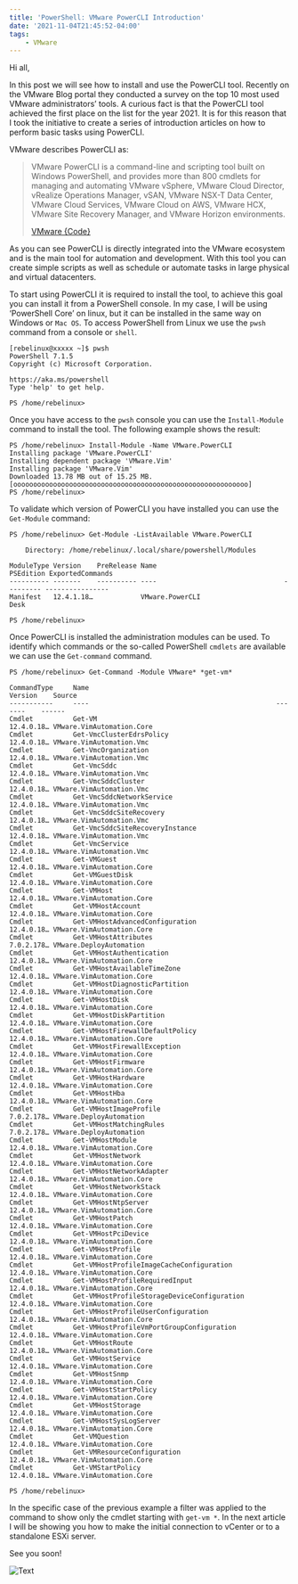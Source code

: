```yaml
---
title: 'PowerShell: VMware PowerCLI Introduction'
date: '2021-11-04T21:45:52-04:00'
tags:
    - VMware
---
```


Hi all,

In this post we will see how to install and use the PowerCLI tool. Recently on the VMware Blog portal they conducted a survey on the top 10 most used VMware administrators’ tools. A curious fact is that the PowerCLI tool achieved the first place on the list for the year 2021. It is for this reason that I took the initiative to create a series of introduction articles on how to perform basic tasks using PowerCLI.

VMware describes PowerCLI as:

> VMware PowerCLI is a command-line and scripting tool built on Windows PowerShell, and provides more than 800 cmdlets for managing and automating VMware vSphere, VMware Cloud Director, vRealize Operations Manager, vSAN, VMware NSX-T Data Center, VMware Cloud Services, VMware Cloud on AWS, VMware HCX, VMware Site Recovery Manager, and VMware Horizon environments.
>
> [VMware {Code}](https://developer.vmware.com/web/tool/12.4/vmware-powercli)

As you can see PowerCLI is directly integrated into the VMware ecosystem and is the main tool for automation and development. With this tool you can create simple scripts as well as schedule or automate tasks in large physical and virtual datacenters.

To start using PowerCLI it is required to install the tool, to achieve this goal you can install it from a PowerShell console. In my case, I will be using ‘PowerShell Core’ on linux, but it can be installed in the same way on Windows or `Mac OS`. To access PowerShell from Linux we use the `pwsh` command from a console or `shell`.

```text
[rebelinux@xxxxx ~]$ pwsh
PowerShell 7.1.5
Copyright (c) Microsoft Corporation.

https://aka.ms/powershell
Type 'help' to get help.

PS /home/rebelinux>
```

Once you have access to the `pwsh` console you can use the `Install-Module` command to install the tool. The following example shows the result:

```text
PS /home/rebelinux> Install-Module -Name VMware.PowerCLI                                                                                                                                                                                                                                             Installing package 'VMware.PowerCLI'
Installing dependent package 'VMware.Vim' 
Installing package 'VMware.Vim'
Downloaded 13.78 MB out of 15.25 MB.  
[ooooooooooooooooooooooooooooooooooooooooooooooooooooooooooo]
PS /home/rebelinux>                                                                                                                        
```

To validate which version of PowerCLI you have installed you can use the `Get-Module` command:

```text
PS /home/rebelinux> Get-Module -ListAvailable VMware.PowerCLI

    Directory: /home/rebelinux/.local/share/powershell/Modules

ModuleType Version    PreRelease Name                                PSEdition ExportedCommands
---------- -------    ---------- ----                                --------- ----------------
Manifest   12.4.1.18…            VMware.PowerCLI                     Desk      

PS /home/rebelinux> 
```

Once PowerCLI is installed the administration modules can be used. To identify which commands or the so-called PowerShell `cmdlets` are available we can use the `Get-command` command.

```text
PS /home/rebelinux> Get-Command -Module VMware* *get-vm*  

CommandType     Name                                               Version    Source
-----------     ----                                               -------    ------
Cmdlet          Get-VM                                             12.4.0.18… VMware.VimAutomation.Core
Cmdlet          Get-VmcClusterEdrsPolicy                           12.4.0.18… VMware.VimAutomation.Vmc
Cmdlet          Get-VmcOrganization                                12.4.0.18… VMware.VimAutomation.Vmc
Cmdlet          Get-VmcSddc                                        12.4.0.18… VMware.VimAutomation.Vmc
Cmdlet          Get-VmcSddcCluster                                 12.4.0.18… VMware.VimAutomation.Vmc
Cmdlet          Get-VmcSddcNetworkService                          12.4.0.18… VMware.VimAutomation.Vmc
Cmdlet          Get-VmcSddcSiteRecovery                            12.4.0.18… VMware.VimAutomation.Vmc
Cmdlet          Get-VmcSddcSiteRecoveryInstance                    12.4.0.18… VMware.VimAutomation.Vmc
Cmdlet          Get-VmcService                                     12.4.0.18… VMware.VimAutomation.Vmc
Cmdlet          Get-VMGuest                                        12.4.0.18… VMware.VimAutomation.Core
Cmdlet          Get-VMGuestDisk                                    12.4.0.18… VMware.VimAutomation.Core
Cmdlet          Get-VMHost                                         12.4.0.18… VMware.VimAutomation.Core
Cmdlet          Get-VMHostAccount                                  12.4.0.18… VMware.VimAutomation.Core
Cmdlet          Get-VMHostAdvancedConfiguration                    12.4.0.18… VMware.VimAutomation.Core
Cmdlet          Get-VMHostAttributes                               7.0.2.178… VMware.DeployAutomation
Cmdlet          Get-VMHostAuthentication                           12.4.0.18… VMware.VimAutomation.Core
Cmdlet          Get-VMHostAvailableTimeZone                        12.4.0.18… VMware.VimAutomation.Core
Cmdlet          Get-VMHostDiagnosticPartition                      12.4.0.18… VMware.VimAutomation.Core
Cmdlet          Get-VMHostDisk                                     12.4.0.18… VMware.VimAutomation.Core
Cmdlet          Get-VMHostDiskPartition                            12.4.0.18… VMware.VimAutomation.Core
Cmdlet          Get-VMHostFirewallDefaultPolicy                    12.4.0.18… VMware.VimAutomation.Core
Cmdlet          Get-VMHostFirewallException                        12.4.0.18… VMware.VimAutomation.Core
Cmdlet          Get-VMHostFirmware                                 12.4.0.18… VMware.VimAutomation.Core
Cmdlet          Get-VMHostHardware                                 12.4.0.18… VMware.VimAutomation.Core
Cmdlet          Get-VMHostHba                                      12.4.0.18… VMware.VimAutomation.Core
Cmdlet          Get-VMHostImageProfile                             7.0.2.178… VMware.DeployAutomation
Cmdlet          Get-VMHostMatchingRules                            7.0.2.178… VMware.DeployAutomation
Cmdlet          Get-VMHostModule                                   12.4.0.18… VMware.VimAutomation.Core
Cmdlet          Get-VMHostNetwork                                  12.4.0.18… VMware.VimAutomation.Core
Cmdlet          Get-VMHostNetworkAdapter                           12.4.0.18… VMware.VimAutomation.Core
Cmdlet          Get-VMHostNetworkStack                             12.4.0.18… VMware.VimAutomation.Core
Cmdlet          Get-VMHostNtpServer                                12.4.0.18… VMware.VimAutomation.Core
Cmdlet          Get-VMHostPatch                                    12.4.0.18… VMware.VimAutomation.Core
Cmdlet          Get-VMHostPciDevice                                12.4.0.18… VMware.VimAutomation.Core
Cmdlet          Get-VMHostProfile                                  12.4.0.18… VMware.VimAutomation.Core
Cmdlet          Get-VMHostProfileImageCacheConfiguration           12.4.0.18… VMware.VimAutomation.Core
Cmdlet          Get-VMHostProfileRequiredInput                     12.4.0.18… VMware.VimAutomation.Core
Cmdlet          Get-VMHostProfileStorageDeviceConfiguration        12.4.0.18… VMware.VimAutomation.Core
Cmdlet          Get-VMHostProfileUserConfiguration                 12.4.0.18… VMware.VimAutomation.Core
Cmdlet          Get-VMHostProfileVmPortGroupConfiguration          12.4.0.18… VMware.VimAutomation.Core
Cmdlet          Get-VMHostRoute                                    12.4.0.18… VMware.VimAutomation.Core
Cmdlet          Get-VMHostService                                  12.4.0.18… VMware.VimAutomation.Core
Cmdlet          Get-VMHostSnmp                                     12.4.0.18… VMware.VimAutomation.Core
Cmdlet          Get-VMHostStartPolicy                              12.4.0.18… VMware.VimAutomation.Core
Cmdlet          Get-VMHostStorage                                  12.4.0.18… VMware.VimAutomation.Core
Cmdlet          Get-VMHostSysLogServer                             12.4.0.18… VMware.VimAutomation.Core
Cmdlet          Get-VMQuestion                                     12.4.0.18… VMware.VimAutomation.Core
Cmdlet          Get-VMResourceConfiguration                        12.4.0.18… VMware.VimAutomation.Core
Cmdlet          Get-VMStartPolicy                                  12.4.0.18… VMware.VimAutomation.Core

PS /home/rebelinux>
```

In the specific case of the previous example a filter was applied to the command to show only the cmdlet starting with `get-vm *`. In the next article I will be showing you how to make the initial connection to vCenter or to a standalone ESXi server.

See you soon!

![Text](/img/thats-my-secret-p0jvg2.webp#center)
